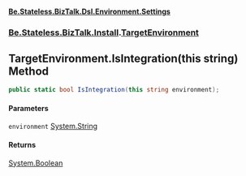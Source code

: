 #### [Be.Stateless.BizTalk.Dsl.Environment.Settings](README.md 'README')
### [Be.Stateless.BizTalk.Install](Be.Stateless.BizTalk.Install.md 'Be.Stateless.BizTalk.Install').[TargetEnvironment](TargetEnvironment.md 'Be.Stateless.BizTalk.Install.TargetEnvironment')

## TargetEnvironment.IsIntegration(this string) Method

```csharp
public static bool IsIntegration(this string environment);
```
#### Parameters

<a name='Be.Stateless.BizTalk.Install.TargetEnvironment.IsIntegration(thisstring).environment'></a>

`environment` [System.String](https://docs.microsoft.com/en-us/dotnet/api/System.String 'System.String')

#### Returns
[System.Boolean](https://docs.microsoft.com/en-us/dotnet/api/System.Boolean 'System.Boolean')